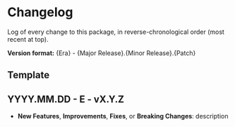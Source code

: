 # Changelog

Log of every change to this package, in reverse-chronological order (most recent at top).

**Version format:** {Era} - {Major Release}.{Minor Release}.{Patch}

## Template

## YYYY.MM.DD - E - vX.Y.Z

- **New Features**, **Improvements**, **Fixes**, or **Breaking Changes**: description
